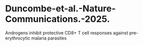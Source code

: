# Duncombe-et-al.-Nature-Communications.-2025.
Androgens inhibit protective CD8+ T cell responses against pre-erythrocytic malaria parasites 
